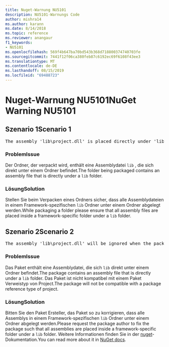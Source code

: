 ```yaml
---
title: Nuget-Warnung NU5101
description: NU5101-Warnungs Code
author: mishra14
ms.author: karann
ms.date: 8/14/2018
ms.topic: reference
ms.reviewer: anangaur
f1_keywords:
- NU5101
ms.openlocfilehash: 569f4b647ba70bd543b368d718800374740703fe
ms.sourcegitcommit: 7441f12f06ca380feb87c6192ec69f6108f43ee3
ms.translationtype: MT
ms.contentlocale: de-DE
ms.lasthandoff: 08/15/2019
ms.locfileid: "69488723"
---
```

# <a name="nuget-warning-nu5101"></a><span data-ttu-id="ad48c-103">Nuget-Warnung NU5101</span><span class="sxs-lookup"><span data-stu-id="ad48c-103">NuGet Warning NU5101</span></span>

## <a name="scenario-1"></a><span data-ttu-id="ad48c-104">Szenario 1</span><span class="sxs-lookup"><span data-stu-id="ad48c-104">Scenario 1</span></span>
<pre>The assembly 'lib\project.dll' is placed directly under 'lib' folder. It is recommended that assemblies be placed inside a framework-specific folder. Move it into a framework-specific folder.</pre>

### <a name="issue"></a><span data-ttu-id="ad48c-105">Problem</span><span class="sxs-lookup"><span data-stu-id="ad48c-105">Issue</span></span>

<span data-ttu-id="ad48c-106">Der Ordner, der verpackt wird, enthält eine Assemblydatei `lib` , die sich direkt unter einem Ordner befindet.</span><span class="sxs-lookup"><span data-stu-id="ad48c-106">The folder being packaged contains an assembly file that is directly under a `lib` folder.</span></span>


### <a name="solution"></a><span data-ttu-id="ad48c-107">Lösung</span><span class="sxs-lookup"><span data-stu-id="ad48c-107">Solution</span></span>

<span data-ttu-id="ad48c-108">Stellen Sie beim Verpacken eines Ordners sicher, dass alle Assemblydateien in einem Framework-spezifischen `lib` Ordner unter einem Ordner abgelegt werden.</span><span class="sxs-lookup"><span data-stu-id="ad48c-108">While packaging a folder please ensure that all assembly files are placed inside a framework-specific folder under a `lib` folder.</span></span>


## <a name="scenario-2"></a><span data-ttu-id="ad48c-109">Szenario 2</span><span class="sxs-lookup"><span data-stu-id="ad48c-109">Scenario 2</span></span>
<pre>The assembly 'lib\project.dll' will be ignored when the package is installed after the migration.</pre>

### <a name="issue"></a><span data-ttu-id="ad48c-110">Problem</span><span class="sxs-lookup"><span data-stu-id="ad48c-110">Issue</span></span>

<span data-ttu-id="ad48c-111">Das Paket enthält eine Assemblydatei, die sich `lib` direkt unter einem Ordner befindet.</span><span class="sxs-lookup"><span data-stu-id="ad48c-111">The package contains an assembly file that is directly under a `lib` folder.</span></span> <span data-ttu-id="ad48c-112">Das Paket ist nicht kompatibel mit einem Paket Verweistyp von Project.</span><span class="sxs-lookup"><span data-stu-id="ad48c-112">The package will not be compatible with a package reference type of project.</span></span>


### <a name="solution"></a><span data-ttu-id="ad48c-113">Lösung</span><span class="sxs-lookup"><span data-stu-id="ad48c-113">Solution</span></span>

<span data-ttu-id="ad48c-114">Bitten Sie den Paket Ersteller, das Paket so zu korrigieren, dass alle Assemblys in einem Framework-spezifischen `lib` Ordner unter einem Ordner abgelegt werden.</span><span class="sxs-lookup"><span data-stu-id="ad48c-114">Please request the package author to fix the package such that all assemblies are placed inside a framework-specific folder under a `lib` folder.</span></span> <span data-ttu-id="ad48c-115">Weitere Informationen finden Sie in der [nuget](https://docs.microsoft.com/en-us/nuget/consume-packages/migrate-packages-config-to-package-reference)-Dokumentation.</span><span class="sxs-lookup"><span data-stu-id="ad48c-115">You can read more about it in [NuGet docs](https://docs.microsoft.com/en-us/nuget/consume-packages/migrate-packages-config-to-package-reference).</span></span>



